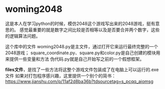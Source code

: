 # woming2048

这是本人在学习python的时候，模仿2048这个游戏写出来的2048游戏，挺有意思的。
感觉最重要的就是数字之间比较是否相等以及是否要合并两个数字，这些的逻辑算法问题。

这个库中的文件
woming2048.py是主文件，通过打开它来运行最终完整的一个2048游戏；
square_coordinate.py、square.py和color.py是自己创建的模块用来提供一些变量和方法
伪代码.py就是自己开始写之前的一个假想框架。

**files文件**，是找了一些方法将这整个游戏文件包装成了在电脑上可以运行的.exe文件
如果对打包程序感兴趣，这里提供一个别个的简书：https://www.jianshu.com/p/11af2d8ba36b?tdsourcetag=s_pcqq_aiomsg
